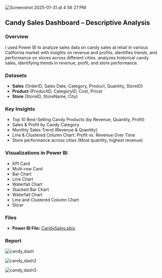 
![Screenshot 2025-01-31 at 4 56 27 PM](https://github.com/user-attachments/assets/8f396ef7-d2bc-4dc4-bb09-ff2e8c5e58ab)



## Candy Sales Dashboard – Descriptive Analysis
### Overview  
I used Power BI to analyze sales data on candy sales at retail in various California market with insights on revenue and profits, identifies trends, and performance on stores across different cities. analyzes historical candy sales, identifying trends in revenue, profit, and store performance.   

### Datasets
- **Sales** (OrderID, Sales Date, Category, Product, Quantity, StoreID)
- **Product** (ProductID, CategoryID, Cost, Price)
- **Store** (StoreID, StoreName, City)


### Key Insights  
- Top 10 Best-Selling Candy Products (by Revenue, Quantity, Profit)
- Sales & Profit by Candy Category
- Monthly Sales Trend (Revenue & Quantity)
- Line & Clustered Column Chart: Profit vs. Revenue Over Time
- Store performance across cities (Most quantity, highest revenue)

### Visualizations in Power BI
- KPI Card
- Multi-row Card
- Bar Chart
- Line Chart
- Waterfall Chart
- Stacked Bar Chart
- Waterfall Chart
- Line and Clustered Column Chart
- Slicer
 

### Files  
- **Power BI File:** [CandySales.pbix](CandySales.pbix)

### Report
 
 
![candy_dash](https://github.com/user-attachments/assets/55e20671-7761-4512-9b14-1c3233c9a104)

![candy_dash2](https://github.com/user-attachments/assets/8fcaa277-b781-4862-a92c-3a340d1bea24)

![candy_dash3](https://github.com/user-attachments/assets/d3971860-bdf9-4504-9589-e7a3f57bbf62)
